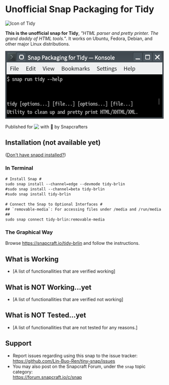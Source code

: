 # Unofficial Snap Packaging for Tidy
![Icon of Tidy](gui/icon.png "Icon of Tidy")

**This is the unofficial snap for Tidy**, *"HTML parser and pretty printer.  The grand daddy of HTML tools."*. It works on Ubuntu, Fedora, Debian, and other major Linux distributions.

<!-- Uncomment and modify this when you are provided a build status badge
[![Build Status Badge of the `tidy` Snap](https://build.snapcraft.io/badge/Lin-Buo-Ren/tidy.svg "Build Status of the `tidy` snap")](https://build.snapcraft.io/user/Lin-Buo-Ren/tidy)
-->

![Screenshot of the Snapped Application](screenshots/tidy-help-heading.png "Screenshot of the Snapped Application")

Published for <img src="http://anything.codes/slack-emoji-for-techies/emoji/tux.png" align="top" width="24" /> with 💝 by Snapcrafters

## Installation (not available yet)
([Don't have snapd installed?](https://snapcraft.io/docs/core/install))

### In Terminal
    # Install Snap #
    sudo snap install --channel=edge --devmode tidy-brlin
    #sudo snap install --channel=beta tidy-brlin
    #sudo snap install tidy-brlin
    
    # Connect the Snap to Optional Interfaces #
    ## `removable-media`: For accessing files under /media and /run/media ##
    sudo snap connect tidy-brlin:removable-media

### The Graphical Way
Browse <https://snapcraft.io/tidy-brlin> and follow the instructions.

## What is Working
* [A list of functionallities that are verified working]

## What is NOT Working...yet 
* [A list of functionallities that are verified not working]

## What is NOT Tested...yet
* [A list of functionallities that are not tested for any reasons.]

## Support
* Report issues regarding using this snap to the issue tracker:  
  <https://github.com/Lin-Buo-Ren/tiny-snap/issues>
* You may also post on the Snapcraft Forum, under the `snap` topic category:  
  <https://forum.snapcraft.io/c/snap>
